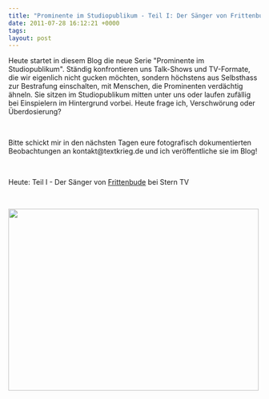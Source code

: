 ```yaml
---
title: "Prominente im Studiopublikum - Teil I: Der Sänger von Frittenbude"
date: 2011-07-28 16:12:21 +0000
tags: 
layout: post
---
```

<p>
	Heute startet in diesem Blog die&nbsp;neue Serie &quot;Prominente im Studiopublikum&quot;. Ständig konfrontieren uns Talk-Shows und TV-Formate, die wir eigenlich nicht gucken möchten, sondern höchstens aus Selbsthass zur Bestrafung einschalten, mit Menschen, die Prominenten verdächtig ähneln. Sie sitzen im Studiopublikum mitten unter uns oder laufen zufällig bei Einspielern im Hintergrund vorbei. Heute frage ich, Verschwörung oder Überdosierung?</p>
<p>
	&nbsp;</p>
<p>
	Bitte schickt mir in den nächsten Tagen eure fotografisch dokumentierten Beobachtungen an kontakt@textkrieg.de und ich veröffentliche sie im Blog!</p>
<p>
	&nbsp;</p>
<p>
	Heute: Teil I - Der Sänger von <a href="http://www.audiolith.net/frittenbude">Frittenbude</a> bei Stern TV</p>
<p>
	&nbsp;</p>
<p>
	<img alt="" height="364" src="/files/strizi.jpg" width="500" /></p>

